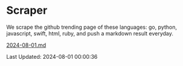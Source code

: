 # Scraper

We scrape the github trending page of these languages: go, python, javascript, swift, html, ruby, and push a markdown result everyday.

[2024-08-01.md](https://github.com/henson/Scraper/blob/master/2024-08-01.md)

Last Updated: 2024-08-01 00:00:36